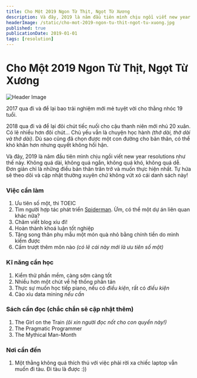 ```yaml
---
title: Cho Một 2019 Ngon Từ Thịt, Ngọt Từ Xương
description: Và đây, 2019 là năm đầu tiên mình chịu ngồi viết new year resolutions như thế này. Không quá dài, không quá ngắn, không quá khó, không quá dễ. Đơn giản chỉ là những điều bản thân trăn trở và muốn thực hiện nhất. Tự hứa sẽ theo dõi và cập nhật thường xuyên chứ không vứt xó cái danh sách này!
headerImage: /static/cho-mot-2019-ngon-tu-thit-ngot-tu-xuong.jpg
published: true
publicationDate: 2019-01-01
tags: [resolution]
---
```

# Cho Một 2019 Ngon Từ Thịt, Ngọt Từ Xương

![Header Image](/static/cho-mot-2019-ngon-tu-thit-ngot-tu-xuong.jpg)

2017 qua đi và để lại bao trải nghiệm mới mẻ tuyệt vời cho thằng nhóc 19 tuổi.

2018 qua đi và để lại đôi chút tiếc nuối cho cậu thanh niên mới nhú 20 xuân. Có lẽ nhiều hơn đôi chút... Chủ yếu vẫn là chuyện học hành *(thở dài, thở dài và thở dài)*. Dù sao cũng đã chọn được một con đường cho bản thân, có thể khó khăn hơn nhưng quyết không hối hận.

Và đây, 2019 là năm đầu tiên mình chịu ngồi viết new year resolutions như thế này. Không quá dài, không quá ngắn, không quá khó, không quá dễ. Đơn giản chỉ là những điều bản thân trăn trở và muốn thực hiện nhất. Tự hứa sẽ theo dõi và cập nhật thường xuyên chứ không vứt xó cái danh sách này!

### Việc cần làm
1. Ưu tiên số một, thi TOEIC
2. Tìm người hợp tác phát triển [Spiderman](https://github.com/albert-team/spiderman). Ừm, có thể một dự án liên quan khác nữa?
3. Chăm viết blog xíu đi!
4. Hoàn thành khoá luận tốt nghiệp
5. Tặng song thân phụ mẫu một món quà nhỏ bằng chính tiền do mình kiếm được
6. Cấm trượt thêm môn nào *(có lẽ cái này mới là ưu tiên số một)*

### Kĩ năng cần học
1. Kiểm thử phần mềm, càng sớm càng tốt
2. Nhiều hơn một chút về hệ thống phân tán
3. Thực sự muốn học tiếp piano, nếu có *điều kiện*, rất có *điều kiện*
4. Cào xíu data mining *nếu cần*

### Sách cần đọc (chắc chắn sẽ cập nhật thêm)
1. The Girl on the Train *(ôi xin người đọc nốt cho con quyển này!)*
2. The Pragmatic Programmer
3. The Mythical Man-Month

### Nơi cần đến
1. Một thằng không quá thích thú với việc phải rời xa chiếc laptop vẫn muốn đi tàu. Đi tàu là được :))
